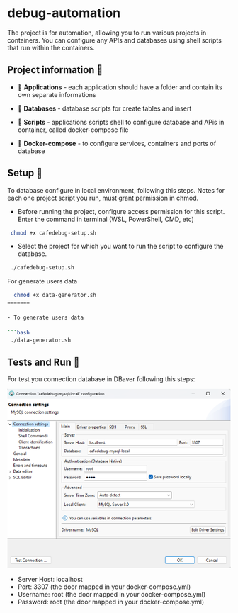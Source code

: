 # debug-automation
The project is for automation, allowing you to run various projects in containers. You can configure any APIs and databases using shell scripts that run within the containers.

## Project information 📑

- 📂 **Applications** - each application should have a folder and contain its own separate informations

- 📂 **Databases** - database scripts for create tables and insert

- 📂 **Scripts** - applications scripts shell to configure database and APis in container, called docker-compose file

- 🐋 **Docker-compose** - to configure services, containers and ports of database 


## Setup 🔧
To database configure in local environment, following this steps. Notes for each one project script you run, must grant permission in chmod.

- Before running the project, configure access permission for this script. Enter the command in terminal (WSL, PowerShell, CMD, etc)

```bash
 chmod +x cafedebug-setup.sh
```
- Select the project for which you want to run the script to configure the database.

```bash
 ./cafedebug-setup.sh
```


For generate users data

```bash
  chmod +x data-generator.sh
=======

- To generate users data

```bash
 ./data-generator.sh
```

## Tests and Run 🧪
For test you connection database in DBaver following this steps:

![alt text](dbeaver.png)

- Server Host: localhost
- Port: 3307  (the door mapped in your docker-compose.yml)
- Username: root (the door mapped in your docker-compose.yml)
- Password: root (the door mapped in your docker-compose.yml)

